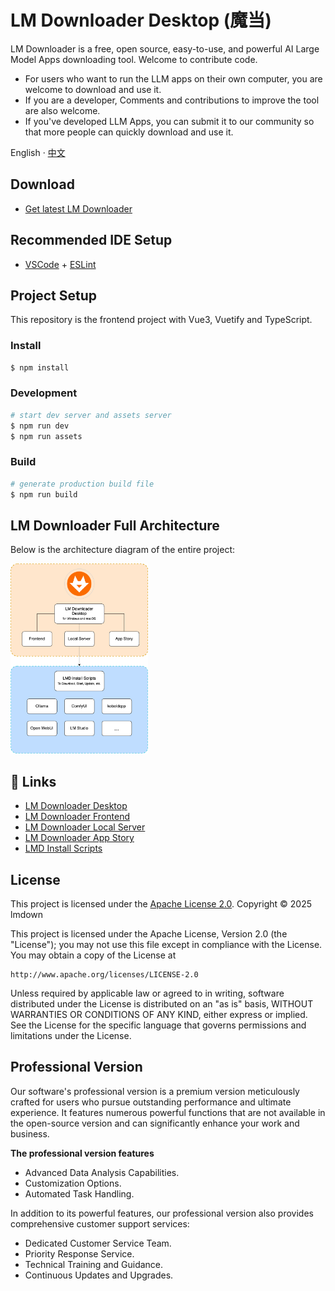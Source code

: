 # LM Downloader Desktop (魔当)

LM Downloader is a free, open source, easy-to-use, and powerful AI Large Model Apps downloading tool. Welcome to contribute code.

- For users who want to run the LLM apps on their own computer, you are welcome to download and use it.
- If you are a developer, Comments and contributions to improve the tool are also welcome.
- If you've developed LLM Apps, you can submit it to our community so that more people can quickly download and use it.

English · [中文](./README-zh.md)

## Download

- [Get latest LM Downloader](https://gitee.com/lmdown/lm-downloader-desktop/releases)

## Recommended IDE Setup

- [VSCode](https://code.visualstudio.com/) + [ESLint](https://marketplace.visualstudio.com/items?itemName=dbaeumer.vscode-eslint)

## Project Setup

This repository is the frontend project with Vue3, Vuetify and TypeScript.

### Install
```bash
$ npm install
```

### Development

```bash
# start dev server and assets server
$ npm run dev 
$ npm run assets
```

### Build

```bash
# generate production build file
$ npm run build
```

## LM Downloader Full Architecture

Below is the architecture diagram of the entire project:

<img width="220" src="docs/Architecture.png">

## 🔗 Links

- [LM Downloader Desktop](https://gitee.com/lmdown/lm-downloader-desktop)
- [LM Downloader Frontend](https://gitee.com/lmdown/lm-downloader-frontend)
- [LM Downloader Local Server](https://gitee.com/lmdown/lm-downloader-local-server)
- [LM Downloader App Story](https://gitee.com/lmdown/lm-downloader-app-story)
- [LMD Install Scripts](https://gitee.com/lmdown/lm-downloader-app-story)

## License

This project is licensed under the [Apache License 2.0](http://www.apache.org/licenses/LICENSE-2.0). Copyright © 2025 lmdown

This project is licensed under the Apache License, Version 2.0 (the "License");
you may not use this file except in compliance with the License.
You may obtain a copy of the License at

    http://www.apache.org/licenses/LICENSE-2.0

Unless required by applicable law or agreed to in writing, software
distributed under the License is distributed on an "as is" basis,
WITHOUT WARRANTIES OR CONDITIONS OF ANY KIND, either express or implied.
See the License for the specific language that governs permissions and
limitations under the License.


## Professional Version

Our software's professional version is a premium version meticulously crafted for users who pursue outstanding performance and ultimate experience. It features numerous powerful functions that are not available in the open-source version and can significantly enhance your work and business.

**The professional version features**
- Advanced Data Analysis Capabilities.
- Customization Options.
- Automated Task Handling.

In addition to its powerful features, our professional version also provides comprehensive customer support services:
- Dedicated Customer Service Team.
- Priority Response Service.
- Technical Training and Guidance.
- Continuous Updates and Upgrades.
